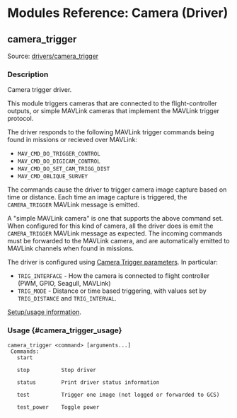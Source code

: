 # Modules Reference: Camera (Driver)

## camera_trigger

Source: [drivers/camera_trigger](https://github.com/PX4/PX4-Autopilot/tree/main/src/drivers/camera_trigger)


### Description

Camera trigger driver.

This module triggers cameras that are connected to the flight-controller outputs,
or simple MAVLink cameras that implement the MAVLink trigger protocol.

The driver responds to the following MAVLink trigger commands being found in missions or recieved over MAVLink:

- `MAV_CMD_DO_TRIGGER_CONTROL`
- `MAV_CMD_DO_DIGICAM_CONTROL`
- `MAV_CMD_DO_SET_CAM_TRIGG_DIST`
- `MAV_CMD_OBLIQUE_SURVEY`

The commands cause the driver to trigger camera image capture based on time or distance.
Each time an image capture is triggered, the `CAMERA_TRIGGER` MAVLink message is emitted.

A "simple MAVLink camera" is one that supports the above command set.
When configured for this kind of camera, all the driver does is emit the `CAMERA_TRIGGER` MAVLink message as expected.
The incoming commands must be forwarded to the MAVLink camera, and are automatically emitted to MAVLink channels
when found in missions.

The driver is configured using [Camera Trigger parameters](../advanced_config/parameter_reference.md#camera-trigger).
In particular:

- `TRIG_INTERFACE` - How the camera is connected to flight controller (PWM, GPIO, Seagull, MAVLink)
- `TRIG_MODE` - Distance or time based triggering, with values set by `TRIG_DISTANCE` and `TRIG_INTERVAL`.

[Setup/usage information](../camera/index.md).

### Usage {#camera_trigger_usage}

```
camera_trigger <command> [arguments...]
 Commands:
   start

   stop          Stop driver

   status        Print driver status information

   test          Trigger one image (not logged or forwarded to GCS)

   test_power    Toggle power
```

